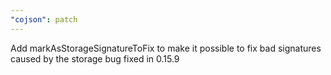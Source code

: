 ```yaml
---
"cojson": patch
---
```


Add markAsStorageSignatureToFix to make it possible to fix bad signatures caused by the storage bug fixed in 0.15.9
